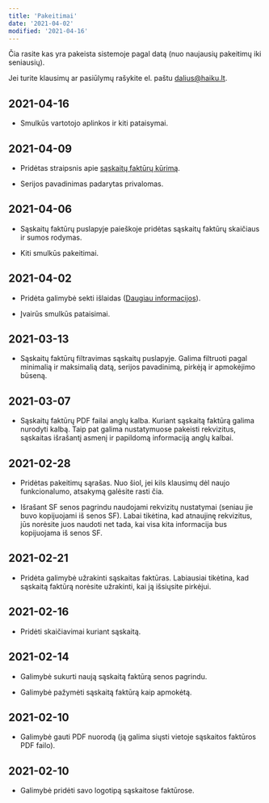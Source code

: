 ```yaml
---
title: 'Pakeitimai'
date: '2021-04-02'
modified: '2021-04-16'
---
```


Čia rasite kas yra pakeista sistemoje pagal datą (nuo naujausių
pakeitimų iki seniausių).

Jei turite klausimų ar pasiūlymų rašykite el. paštu
[dalius@haiku.lt](mailto:dalius@haiku.lt).

## 2021-04-16

* Smulkūs vartotojo aplinkos ir kiti pataisymai.

## 2021-04-09

* Pridėtas straipsnis apie [sąskaitų faktūrų
  kūrimą](/straipsniai/saskaitos-fakturos).

* Serijos pavadinimas padarytas privalomas.

## 2021-04-06

* Sąskaitų faktūrų puslapyje paieškoje pridėtas sąskaitų faktūrų
  skaičiaus ir sumos rodymas.

* Kiti smulkūs pakeitimai.

## 2021-04-02

* Pridėta galimybė sekti išlaidas ([Daugiau
  informacijos](/straipsniai/islaidu-sekimas)).

* Įvairūs smulkūs pataisimai.

## 2021-03-13

* Sąskaitų faktūrų filtravimas sąskaitų puslapyje. Galima
  filtruoti pagal minimalią ir maksimalią datą, serijos
  pavadinimą, pirkėją ir apmokėjimo būseną.

## 2021-03-07

* Sąskaitų faktūrų PDF failai anglų kalba. Kuriant sąskaitą
  faktūrą galima nurodyti kalbą. Taip pat galima nustatymuose
  pakeisti rekvizitus, sąskaitas išrašantį asmenį ir papildomą
  informaciją anglų kalbai.

## 2021-02-28

* Pridėtas pakeitimų sąrašas. Nuo šiol, jei kils klausimų dėl
  naujo funkcionalumo, atsakymą galėsite rasti čia.

* Išrašant SF senos pagrindu naudojami rekvizitų nustatymai
  (seniau jie buvo kopijuojami iš senos SF). Labai tikėtina, kad
  atnaujinę rekvizitus, jūs norėsite juos naudoti net tada, kai
  visa kita informacija bus kopijuojama iš senos SF.

## 2021-02-21

* Pridėta galimybė užrakinti sąskaitas faktūras. Labiausiai
  tikėtina, kad sąskaitą faktūrą norėsite užrakinti, kai ją
  išsiųsite pirkėjui.

## 2021-02-16

* Pridėti skaičiavimai kuriant sąskaitą.

## 2021-02-14

* Galimybė sukurti naują sąskaitą faktūrą senos pagrindu.

* Galimybė pažymėti sąskaitą faktūrą kaip apmokėtą.

## 2021-02-10

* Galimybė gauti PDF nuorodą (ją galima siųsti vietoje sąskaitos
  faktūros PDF failo).

## 2021-02-10

* Galimybė pridėti savo logotipą sąskaitose faktūrose.
